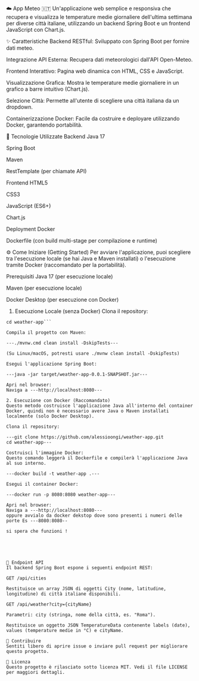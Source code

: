 ☁️ App Meteo 🇮🇹
Un'applicazione web semplice e responsiva che recupera e visualizza le temperature medie giornaliere dell'ultima settimana per diverse città italiane, utilizzando un backend Spring Boot e un frontend JavaScript con Chart.js.

✨ Caratteristiche
Backend RESTful: Sviluppato con Spring Boot per fornire dati meteo.

Integrazione API Esterna: Recupera dati meteorologici dall'API Open-Meteo.

Frontend Interattivo: Pagina web dinamica con HTML, CSS e JavaScript.

Visualizzazione Grafica: Mostra le temperature medie giornaliere in un grafico a barre intuitivo (Chart.js).

Selezione Città: Permette all'utente di scegliere una città italiana da un dropdown.

Containerizzazione Docker: Facile da costruire e deployare utilizzando Docker, garantendo portabilità.

🚀 Tecnologie Utilizzate
Backend
Java 17

Spring Boot

Maven

RestTemplate (per chiamate API)

Frontend
HTML5

CSS3

JavaScript (ES6+)

Chart.js

Deployment
Docker

Dockerfile (con build multi-stage per compilazione e runtime)





⚙️ Come Iniziare (Getting Started)
Per avviare l'applicazione, puoi scegliere tra l'esecuzione locale (se hai Java e Maven installati) o l'esecuzione tramite Docker (raccomandato per la portabilità).

Prerequisiti
Java 17 (per esecuzione locale)

Maven (per esecuzione locale)

Docker Desktop (per esecuzione con Docker)

1. Esecuzione Locale (senza Docker)
Clona il repository:

```git clone https://github.com/alessioongi/weather-app.git
cd weather-app```

Compila il progetto con Maven:

---./mvnw.cmd clean install -DskipTests---

(Su Linux/macOS, potresti usare ./mvnw clean install -DskipTests)

Esegui l'applicazione Spring Boot:

---java -jar target/weather-app-0.0.1-SNAPSHOT.jar---

Apri nel browser:
Naviga a ---http://localhost:8080---

2. Esecuzione con Docker (Raccomandato)
Questo metodo costruisce l'applicazione Java all'interno del container Docker, quindi non è necessario avere Java o Maven installati localmente (solo Docker Desktop).

Clona il repository:

---git clone https://github.com/alessioongi/weather-app.git
cd weather-app---

Costruisci l'immagine Docker:
Questo comando leggerà il Dockerfile e compilerà l'applicazione Java al suo interno.

---docker build -t weather-app .---

Esegui il container Docker:

---docker run -p 8080:8080 weather-app---

Apri nel browser:
Naviga a ---http://localhost:8080---
oppure avvialo da docker dekstop dove sono presenti i numeri delle porte Es ---8080:8080--

si spera che funzioni !





🔌 Endpoint API
Il backend Spring Boot espone i seguenti endpoint REST:

GET /api/cities

Restituisce un array JSON di oggetti City (nome, latitudine, longitudine) di città italiane disponibili.

GET /api/weather?city={cityName}

Parametri: city (stringa, nome della città, es. "Roma").

Restituisce un oggetto JSON TemperatureData contenente labels (date), values (temperature medie in °C) e cityName.

🤝 Contribuire
Sentiti libero di aprire issue o inviare pull request per migliorare questo progetto.

📄 Licenza
Questo progetto è rilasciato sotto licenza MIT. Vedi il file LICENSE per maggiori dettagli.
